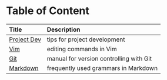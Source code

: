 # Table of Content

|Title                          |Description                                |
|:---                           |:---                                       |
|[Project Dev](./pj_dev.md)     |tips for project development               |
|[Vim](./vim_editing.md)        |editing commands in Vim                    |
|[Git](./git.md)                |manual for version controlling with Git    |
|[Markdown](./markdown.md)      |frequently used grammars in Markdown       |

